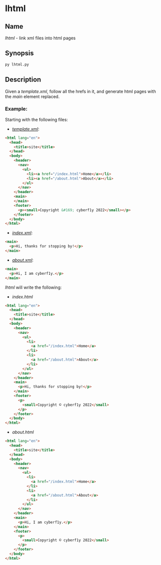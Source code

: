 # lhtml
## Name
*lhtml* - link xml files into html pages

## Synopsis
```sh
py lhtml.py
```

## Description
Given a *template.xml*, follow all the hrefs in it, and generate html pages with
the *main* element replaced.

### Example:
Starting with the following files:
* [*template.xml*](example/template.xml):
```html
<html lang="en">
  <head>
    <title>site</title>
  </head>
  <body>
    <header>
      <nav>
        <ul>
          <li><a href="/index.html">Home</a></li>
          <li><a href="/about.html">About</a></li>
        </ul>
      </nav>
    </header>
    <main>
    </main>
    <footer>
      <p><small>Copyright &#169; cyberf1y 2022</small></p>
    </footer>
  </body>
</html>
```

* [*index.xml*](example/index.xml):
```html
<main>
  <p>Hi, thanks for stopping by!</p>
</main>
```

* [*about.xml*](example/about.xml):
```html
<main>
  <p>Hi, I am cyberf1y.</p>
</main>
```

*lhtml* will write the following:
* *index.html*
```html
<html lang="en">
  <head>
    <title>site</title>
  </head>
  <body>
    <header>
      <nav>
        <ul>
          <li>
            <a href="/index.html">Home</a>
          </li>
          <li>
            <a href="/about.html">About</a>
          </li>
        </ul>
      </nav>
    </header>
    <main>
      <p>Hi, thanks for stopping by!</p>
    </main>
    <footer>
      <p>
        <small>Copyright © cyberf1y 2022</small>
      </p>
    </footer>
  </body>
</html>
```

* *about.html*
```html
<html lang="en">
  <head>
    <title>site</title>
  </head>
  <body>
    <header>
      <nav>
        <ul>
          <li>
            <a href="/index.html">Home</a>
          </li>
          <li>
            <a href="/about.html">About</a>
          </li>
        </ul>
      </nav>
    </header>
    <main>
      <p>Hi, I am cyberf1y.</p>
    </main>
    <footer>
      <p>
        <small>Copyright © cyberf1y 2022</small>
      </p>
    </footer>
  </body>
</html>
```
